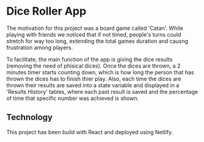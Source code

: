 # Dice Roller App

The motivation for this project was a board game called 'Catan'. While playing with friends we noticed that if not timed, people's turns could stretch for way too long, extending the total games duration and causng frustration among players.

To facilitate, the main function of the app is giving the dice results (removing the need of phisical dices). Once the dices are thrown, a 2 minutes timer starts counting down, which is how long the person that has thrown the dices has to finish thier play. Also, each time the dices are thrown their results are saved into a state variable and displayed in a 'Results History' tables, where each past result is saved and the percentage of time that specific number was achieved is shown.

## Technology

This project has been build with React and deployed using Netlify.


